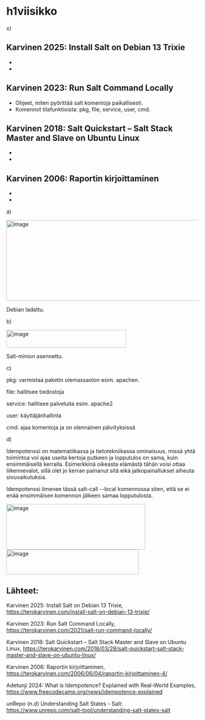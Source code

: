 # h1viisikko


x) 


## Karvinen 2025: Install Salt on Debian 13 Trixie
-
-



## Karvinen 2023: Run Salt Command Locally
- Ohjeet, miten pyörittää salt komentoja paikallisesti.
- Komennot tilafunktioista: pkg, file, service, user, cmd.




## Karvinen 2018: Salt Quickstart – Salt Stack Master and Slave on Ubuntu Linux
-
-



## Karvinen 2006: Raportin kirjoittaminen
-
-









a)

<img width="584" height="211" alt="image" src="https://github.com/user-attachments/assets/201d9ee0-aabc-4be7-ba0e-df1438d7604d" />

Debian ladattu. 


b)

<img width="314" height="46" alt="image" src="https://github.com/user-attachments/assets/162c59e5-c3b1-431b-924d-c92a83cd2153" />


Salt-minion asennettu. 


c) 

pkg: varmistaa paketin olemassaolon esim. apachen. 

file: hallitsee tiedostoja

service: hallitsee palveluita esim. apache2

user: käyttäjänhallinta

cmd: ajaa komentoja ja on olennainen päivityksissä



d) 

Idempotenssi on matematiikassa ja tietotekniikassa ominaisuus, missä yhtä toimintoa voi ajaa useita kertoja putkeen ja lopputulos on sama, kuin ensimmäisellä kerralla. Esimerkkinä oikeasta elämästä tähän voisi ottaa liikennevalot, sillä olet jo kerran painanut sitä eikä jatkopainallukset aiheuta sivuvaikutuksia. 



Idempotenssi ilmenee tässä salt-call --local komennossa siten, että se ei enää ensimmäisen komennon jälkeen samaa lopputulosta.  

<img width="364" height="119" alt="image" src="https://github.com/user-attachments/assets/d2774f9f-4ad5-4d78-ad38-09c878b978e4" />



<img width="347" height="65" alt="image" src="https://github.com/user-attachments/assets/3a34a258-4484-49db-add4-1051a734d6bf" />




## Lähteet:


Karvinen 2025: Install Salt on Debian 13 Trixie, https://terokarvinen.com/install-salt-on-debian-13-trixie/

Karvinen 2023: Run Salt Command Locally, https://terokarvinen.com/2021/salt-run-command-locally/

Karvinen 2018: Salt Quickstart – Salt Stack Master and Slave on Ubuntu Linux, https://terokarvinen.com/2018/03/28/salt-quickstart-salt-stack-master-and-slave-on-ubuntu-linux/

Karvinen 2006: Raportin kirjoittaminen, https://terokarvinen.com/2006/06/04/raportin-kirjoittaminen-4/

Adetunji 2024: What is Idempotence? Explained with Real-World Examples, https://www.freecodecamp.org/news/idempotence-explained

unRepo (n.d) Understanding Salt States - Salt: https://www.unrepo.com/salt-tool/understanding-salt-states-salt







